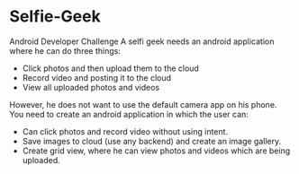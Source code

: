 # Selfie-Geek
Android Developer Challenge
A selfi geek needs an android application where he can do three things:
* Click photos and then upload them to the cloud
* Record video and posting it to the cloud
* View all uploaded photos and videos

However, he does not want to use the default camera app on his phone.
You need to create an android application in which the user can:
* Can click photos and record video without using intent.
* Save images to cloud (use any backend) and create an image gallery.
* Create grid view, where he can view photos and videos which are being uploaded.
